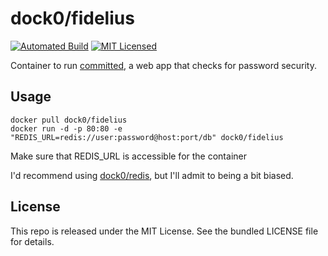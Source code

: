 dock0/fidelius
=======

[![Automated Build](http://img.shields.io/badge/automated-build-green.svg)](https://registry.hub.docker.com/u/dock0/fidelius/)
[![MIT Licensed](http://img.shields.io/badge/license-MIT-green.svg)](https://tldrlegal.com/license/mit-license)

Container to run [committed](https://github.com/akerl/fidelius), a web app that checks for password security.

## Usage

```
docker pull dock0/fidelius
docker run -d -p 80:80 -e "REDIS_URL=redis://user:password@host:port/db" dock0/fidelius
```

Make sure that REDIS_URL is accessible for the container

I'd recommend using [dock0/redis](https://github.com/dock0/redis), but I'll admit to being a bit biased.

## License

This repo is released under the MIT License. See the bundled LICENSE file for details.

